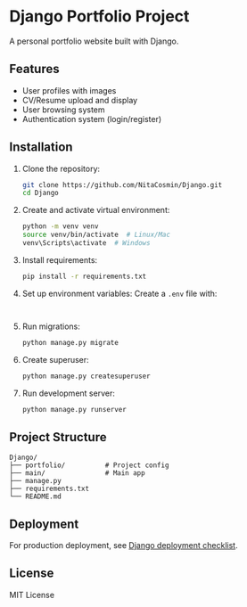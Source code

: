 # Django Portfolio Project

A personal portfolio website built with Django.

## Features
- User profiles with images
- CV/Resume upload and display
- User browsing system
- Authentication system (login/register)

## Installation

1. Clone the repository:
   ```bash
   git clone https://github.com/NitaCosmin/Django.git
   cd Django
   ```

2. Create and activate virtual environment:
   ```bash
   python -m venv venv
   source venv/bin/activate  # Linux/Mac
   venv\Scripts\activate  # Windows
   ```

3. Install requirements:
   ```bash
   pip install -r requirements.txt
   ```

4. Set up environment variables:
   Create a `.env` file with:
   ```


5. Run migrations:
   ```bash
   python manage.py migrate
   ```

6. Create superuser:
   ```bash
   python manage.py createsuperuser
   ```

7. Run development server:
   ```bash
   python manage.py runserver
   ```

## Project Structure

```
Django/
├── portfolio/          # Project config
├── main/               # Main app
├── manage.py
├── requirements.txt
└── README.md
```

## Deployment

For production deployment, see [Django deployment checklist](https://docs.djangoproject.com/en/5.0/howto/deployment/checklist/).

## License

MIT License